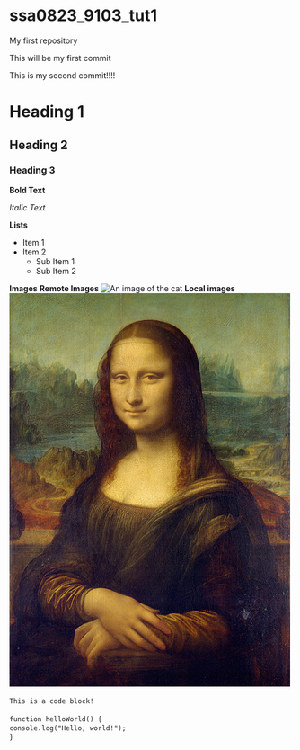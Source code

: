 # ssa0823_9103_tut1
My first repository

This will be my first commit

This is my second commit!!!!

# Heading 1
## Heading 2
### Heading 3

**Bold Text**

*Italic Text*

**Lists**

- Item 1 
- Item 2
    - Sub Item 1
    - Sub Item 2

**Images**
**Remote Images**
![An image of the cat](http://placekitten.com/200/300)
**Local images**
![The Mona Lisa](readmeimages/Mona_Lisa_by_Leonardo_da_Vinci_500_x_700.jpg)

```
This is a code block!

function helloWorld() {
console.log("Hello, world!");
}

```